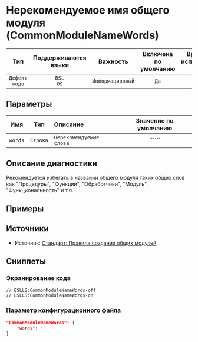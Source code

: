 # Нерекомендуемое имя общего модуля (CommonModuleNameWords)

| Тип | Поддерживаются<br/>языки | Важность | Включена<br/>по умолчанию | Время на<br/>исправление (мин) | Тэги |
| :-: | :-: | :-: | :-: | :-: | :-: |
| `Дефект кода` | `BSL`<br/>`OS` | `Информационный` | `Да` | `1` | `standard` |

## Параметры 

| Имя | Тип | Описание | Значение по умолчанию |
| :-: | :-: | :-- | :-: |
| `words` | `Строка` | ```Нерекомендуемые слова``` | `````` |

<!-- Блоки выше заполняются автоматически, не трогать -->
## Описание диагностики
Рекомендуется избегать в названии общего модуля таких общих слов как "Процедуры", "Функции", "Обработчики",
 "Модуль", "Функциональность" и т.п.

## Примеры
<!-- В данном разделе приводятся примеры, на которые диагностика срабатывает, а также можно привести пример, как можно исправить ситуацию -->

## Источники

* Источник: [Стандарт: Правила создания общих модулей](https://its.1c.ru/db/v8std#content:469:hdoc:3.1)

## Сниппеты

<!-- Блоки ниже заполняются автоматически, не трогать -->
### Экранирование кода

```bsl
// BSLLS:CommonModuleNameWords-off
// BSLLS:CommonModuleNameWords-on
```

### Параметр конфигурационного файла

```json
"CommonModuleNameWords": {
    "words": ""
}
```
